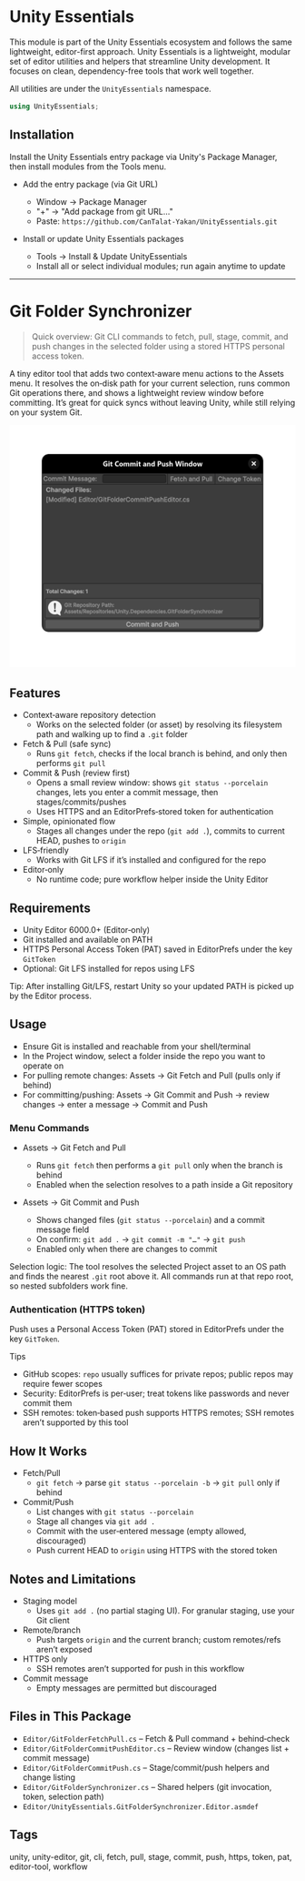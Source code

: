 # Unity Essentials

This module is part of the Unity Essentials ecosystem and follows the same lightweight, editor-first approach.
Unity Essentials is a lightweight, modular set of editor utilities and helpers that streamline Unity development. It focuses on clean, dependency-free tools that work well together.

All utilities are under the `UnityEssentials` namespace.

```csharp
using UnityEssentials;
```

## Installation

Install the Unity Essentials entry package via Unity's Package Manager, then install modules from the Tools menu.

- Add the entry package (via Git URL)
  - Window → Package Manager
  - "+" → "Add package from git URL…"
  - Paste: `https://github.com/CanTalat-Yakan/UnityEssentials.git`

- Install or update Unity Essentials packages
  - Tools → Install & Update UnityEssentials
  - Install all or select individual modules; run again anytime to update

---

# Git Folder Synchronizer

> Quick overview: Git CLI commands to fetch, pull, stage, commit, and push changes in the selected folder using a stored HTTPS personal access token.

A tiny editor tool that adds two context‑aware menu actions to the Assets menu. It resolves the on‑disk path for your current selection, runs common Git operations there, and shows a lightweight review window before committing. It’s great for quick syncs without leaving Unity, while still relying on your system Git.

![screenshot](Documentation/Screenshot.png)

## Features
- Context‑aware repository detection
  - Works on the selected folder (or asset) by resolving its filesystem path and walking up to find a `.git` folder
- Fetch & Pull (safe sync)
  - Runs `git fetch`, checks if the local branch is behind, and only then performs `git pull`
- Commit & Push (review first)
  - Opens a small review window: shows `git status --porcelain` changes, lets you enter a commit message, then stages/commits/pushes
  - Uses HTTPS and an EditorPrefs‑stored token for authentication
- Simple, opinionated flow
  - Stages all changes under the repo (`git add .`), commits to current HEAD, pushes to `origin`
- LFS‑friendly
  - Works with Git LFS if it’s installed and configured for the repo
- Editor‑only
  - No runtime code; pure workflow helper inside the Unity Editor

## Requirements
- Unity Editor 6000.0+ (Editor‑only)
- Git installed and available on PATH
- HTTPS Personal Access Token (PAT) saved in EditorPrefs under the key `GitToken`
- Optional: Git LFS installed for repos using LFS

Tip: After installing Git/LFS, restart Unity so your updated PATH is picked up by the Editor process.

## Usage
- Ensure Git is installed and reachable from your shell/terminal
- In the Project window, select a folder inside the repo you want to operate on
- For pulling remote changes: Assets → Git Fetch and Pull (pulls only if behind)
- For committing/pushing: Assets → Git Commit and Push → review changes → enter a message → Commit and Push

### Menu Commands
- Assets → Git Fetch and Pull
  - Runs `git fetch` then performs a `git pull` only when the branch is behind
  - Enabled when the selection resolves to a path inside a Git repository

- Assets → Git Commit and Push
  - Shows changed files (`git status --porcelain`) and a commit message field
  - On confirm: `git add .` → `git commit -m "…"` → `git push`
  - Enabled only when there are changes to commit

Selection logic: The tool resolves the selected Project asset to an OS path and finds the nearest `.git` root above it. All commands run at that repo root, so nested subfolders work fine.

### Authentication (HTTPS token)
Push uses a Personal Access Token (PAT) stored in EditorPrefs under the key `GitToken`.

Tips
- GitHub scopes: `repo` usually suffices for private repos; public repos may require fewer scopes
- Security: EditorPrefs is per‑user; treat tokens like passwords and never commit them
- SSH remotes: token‑based push supports HTTPS remotes; SSH remotes aren’t supported by this tool

## How It Works
- Fetch/Pull
  - `git fetch` → parse `git status --porcelain -b` → `git pull` only if behind
- Commit/Push
  - List changes with `git status --porcelain`
  - Stage all changes via `git add .`
  - Commit with the user‑entered message (empty allowed, discouraged)
  - Push current HEAD to `origin` using HTTPS with the stored token

## Notes and Limitations
- Staging model
  - Uses `git add .` (no partial staging UI). For granular staging, use your Git client
- Remote/branch
  - Push targets `origin` and the current branch; custom remotes/refs aren’t exposed
- HTTPS only
  - SSH remotes aren’t supported for push in this workflow
- Commit message
  - Empty messages are permitted but discouraged

## Files in This Package
- `Editor/GitFolderFetchPull.cs` – Fetch & Pull command + behind‑check
- `Editor/GitFolderCommitPushEditor.cs` – Review window (changes list + commit message)
- `Editor/GitFolderCommitPush.cs` – Stage/commit/push helpers and change listing
- `Editor/GitFolderSynchronizer.cs` – Shared helpers (git invocation, token, selection path)
- `Editor/UnityEssentials.GitFolderSynchronizer.Editor.asmdef`

## Tags
unity, unity-editor, git, cli, fetch, pull, stage, commit, push, https, token, pat, editor-tool, workflow
